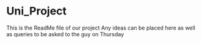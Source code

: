 # Uni_Project
This is the ReadMe file of our project
Any ideas can be placed here as well as queries to be asked to the guy on Thursday
